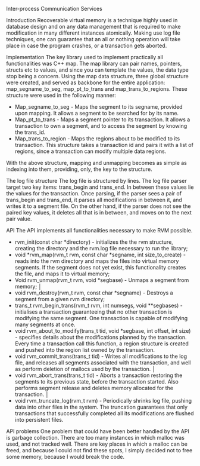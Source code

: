 ﻿Inter-process Communication Services


Introduction
Recoverable virtual memory is a technique highly used in database design and on any data management that is required to make modification in many different instances atomically. Making use log file techniques, one can guarantee that an all or nothing operation will take place in case the program crashes, or a transaction gets aborted.  


Implementation
The key library used to implement practically all functionalities was C++ map. The map library can pair names, pointers, structs etc to values, and since you can template the values, the data type stop being a concern. Using the map data structure, three global structure were created, and served as backbone for the entire application: map_segname_to_seg, map_pt_to_trans and map_trans_to_regions. These structure were used in the following manner:
* Map_segname_to_seg - Maps the segment to its segname, provided upon mapping. It allows a segment to be searched for by its name.
* Map_pt_to_trans - Maps a segment pointer to its transaction. It allows a transaction to own a segment, and to access the segment by knowing the trans_id.
* Map_trans_to_region - Maps the regions about to be modified to its transaction. This structure takes a transaction id and pairs it with a list of regions, since a transaction can modify multiple data regions.


With the above structure, mapping and unmapping becomes as simple as indexing into them, providing, only, the key to the structure.


The log file structure
The log file is structured by lines. The log file parser target two key items: trans_begin and trans_end. In between these values lie the values for the transaction. Once parsing, if the parser sees a pair of trans_begin and trans_end, it parses all modifications in between it, and writes it to a segment file. On the other hand, if the parser does not see the paired key values, it deletes all that is in between, and moves on to the next pair value.


API
The API implements all functionalities necessary to make RVM possible. 


* rvm_init(const char *directory) - initializes the the rvm structure, creating the directory and the rvm.log file necessary to run the library;
* void *rvm_map(rvm_t rvm, const char *segname, int size_to_create) - reads into the rvm directory and maps the files into virtual memory segments. If the segment does not yet exist, this functionality creates the file, and maps it to virtual memory;
* Void rvm_unmap(rvm_t rvm, void *segbase) - Unmaps a segment from memory;                                                             │
* void rvm_destroy(rvm_t rvm, const char *segname) - Destroys a segment from a given rvm directory;
* trans_t rvm_begin_trans(rvm_t rvm, int numsegs, void **segbases) - initialises a transaction guaranteeing that no other transaction is modifying the same segment. One transaction is capable of modifying many segments at once.
* void rvm_about_to_modify(trans_t tid, void *segbase, int offset, int size) - specifies details about the modifications planned by the transaction. Every time a transaction call this function, a region structure is created and pushed into the region list owned by the transaction.
* void rvm_commit_trans(trans_t tid) - Writes all modifications to the log file, and releases all segments associated with the transaction, and well as perform deletion of mallocs used by the transaction.                                                                   │
* void rvm_abort_trans(trans_t tid) - Aborts a transaction restoring the segments to its previous state, before the transaction started. Also performs segment release and deletes memory allocated for the transaction.                                                                    │
* void rvm_truncate_log(rvm_t rvm) - Periodically shrinks log file, pushing data into other files in the system. The truncation guarantees that only transactions that successfully completed all its modifications are flushed into persistent files.  


API problems
One problem that could have been better handled by the API is garbage collection. There are too many instances in which malloc was used, and not tracked well. There are key places in which a malloc can be freed, and because I could not find these spots, I simply decided not to free some memory, because I would break the code.